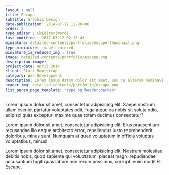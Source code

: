 ```yaml
---
layout : null
title: Escape
subtitle: Graphic Design
date-publication: 2014-07-17 12-00-00
order: 2
type_editor : CkEditor(Word)
last_modified : 2017-03-12 02-15-43
miniature: detailed-contents/portfolio/escape-thumbnail.png
type-miniature: image-centered
miniature_is_reduced_img : true
image: detailed-contents/portfolio/escape.png
description-image:
project-date: April 2014
client: Start Bootstrap
category: Web Development
description: Lorem ipsum datum dolor sit amet, usu cu alterum nominavi lobortis. At duo novum diceret. Tantas apeirian vix et, usu sanctus postulant inciderint ut, populo diceret necessitatibus in vim. Cu eum dicam feugiat noluisse.
header_img: detailed-contents/portfolio/escape.png
list_param_page_template: "type_bg_header:darken"
---
```


Lorem ipsum dolor sit amet, consectetur adipisicing elit. Saepe nostrum ullam eveniet pariatur voluptates odit, fuga atque ea nobis sit soluta odio, adipisci quas excepturi maxime quae totam ducimus consectetur?

Lorem ipsum dolor sit amet, consectetur adipisicing elit. Eius praesentium recusandae illo eaque architecto error, repellendus iusto reprehenderit, doloribus, minus sunt. Numquam at quae voluptatum in officia voluptas voluptatibus, minus!

Lorem ipsum dolor sit amet, consectetur adipisicing elit. Nostrum molestiae debitis nobis, quod sapiente qui voluptatum, placeat magni repudiandae accusantium fugit quas labore non rerum possimus, corrupti enim modi! Et.
Escape.


